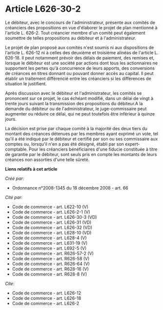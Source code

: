 # Article L626-30-2

Le débiteur, avec le concours de l'administrateur, présente aux comités de créanciers des propositions en vue d'élaborer le
projet de plan mentionné à l'article L. 626-2. Tout créancier membre d'un comité peut également soumettre de telles
propositions au débiteur et à l'administrateur. 

Le projet de plan proposé aux comités n'est soumis ni aux dispositions de l'article L. 626-12 ni à celles des deuxième et
troisième alinéas de l'article L. 626-18. Il peut notamment prévoir des délais de paiement, des remises et, lorsque le
débiteur est une société par actions dont tous les actionnaires ne supportent les pertes qu'à concurrence de leurs apports,
des conversions de créances en titres donnant ou pouvant donner accès au capital. Il peut établir un traitement différencié
entre les créanciers si les différences de situation le justifient. 

Après discussion avec le débiteur et l'administrateur, les comités se prononcent sur ce projet, le cas échéant modifié, dans
un délai de vingt à trente jours suivant la transmission des propositions du débiteur.A la demande du débiteur ou de
l'administrateur, le juge-commissaire peut augmenter ou réduire ce délai, qui ne peut toutefois être inférieur à quinze
jours. 

La décision est prise par chaque comité à la majorité des deux tiers du montant des créances détenues par les membres ayant
exprimé un vote, tel qu'il a été indiqué par le débiteur et certifié par son ou ses commissaire aux comptes ou, lorsqu'il
n'en a pas été désigné, établi par son expert-comptable. Pour les créanciers bénéficiaires d'une fiducie constituée à titre
de garantie par le débiteur, sont seuls pris en compte les montants de leurs créances non assorties d'une telle sûreté.

**Liens relatifs à cet article**

_Créé par_:

  - Ordonnance n°2008-1345 du 18 décembre 2008 - art. 66

_Cité par_:

  - Code de commerce - art. L622-10 (V)
  - Code de commerce - art. L626-2-1 (V)
  - Code de commerce - art. L626-30-3 (VD)
  - Code de commerce - art. L626-31 (VD)
  - Code de commerce - art. L626-32 (VD)
  - Code de commerce - art. L628-10 (VD)
  - Code de commerce - art. L628-4 (V)
  - Code de commerce - art. L631-19 (V)
  - Code de commerce - art. L692-5 (V)
  - Code de commerce - art. R626-57-2 (V)
  - Code de commerce - art. R626-58 (V)
  - Code de commerce - art. R626-64 (V)
  - Code de commerce - art. R628-16 (V)
  - Code de commerce - art. R628-8 (V)

_Cite_:

  - Code de commerce - art. L626-12
  - Code de commerce - art. L626-18
  - Code de commerce - art. L626-2
